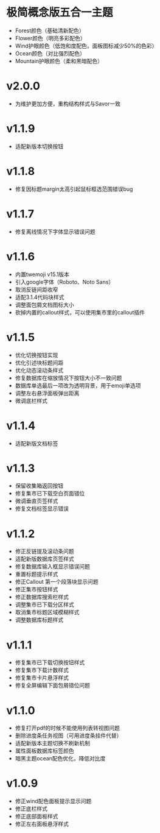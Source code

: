 # 极简概念版五合一主题

* Forest颜色（基础清新配色）
* Flower颜色（明亮多彩配色）
* Wind护眼颜色（低饱和度配色，面板图标减少50%的色彩）
* Ocean颜色（对比强烈配色）
* Mountain护眼颜色（柔和黑暗配色）

# v2.0.0
* 为维护更加方便，重构结构样式与Savor一致

# v1.1.9
* 适配新版本切换按钮

# v1.1.8
* 修复因标题margin太高引起鼠标框选范围错误bug

# v1.1.7
* 修复离线情况下字体显示错误问题

# v1.1.6
* 内置twemoji v15.1版本
* 引入google字体（Roboto、Noto Sans）
* 取消反链间距收窄
* 适配3.1.4代码块样式
* 调整面包屑文档图标大小
* 砍掉内置的callout样式，可以使用集市里的callout插件

# v1.1.5
* 优化切换按钮实现
* 优化引述块标题间距
* 优化动态滚动条样式
* 修复数据库在缩放情况下按钮大小不一致问题
* 数据库单选最后一项改为透明背景，用于emoji单选项
* 调整左右悬浮面板弹出距离
* 微调底栏样式

# v1.1.4
* 适配新版文档标签

# v1.1.3
* 保留收集箱返回按钮
* 修复集市已下载空白页面错位
* 微调垂直页签样式
* 修复文档标签显示错误

# v1.1.2
* 修正反链提及滚动条问题
* 适配新版数据库页签样式
* 修复数据库输入框显示错误问题
* 重置标题提示样式
* 修正Callout 第一个段落块显示问题
* 修正集市按钮样式
* 修正数据库搜索栏样式
* 调整集市已下载分区样式
* 取消集市标题区域模糊样式
* 调整数据库标题样式


# v1.1.1
* 修复集市已下载切换按钮样式
* 修复集市下载计数样式
* 修复集市卡片悬浮样式
* 修复全屏编辑下面包屑错位问题

# v1.1.0
* 修复打开pdf的时候不能使用列表转视图问题
* 删除进度条任务视图（可用进度条挂件代替）
* 适配新版本主题切换不刷新机制
* 属性面板数据库标签颜色
* 暗黑主题ocean配色优化，降低对比度

# v1.0.9
* 修正wind配色面板提示显示问题
* 修正底栏样式
* 修正底部面板样式
* 修正左右面板悬浮样式